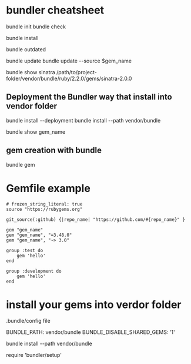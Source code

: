 # bundler cheatsheet

bundle init
bundle check

bundle install

bundle outdated

bundle update
bundle update --source $gem_name

bundle show sinatra
/path/to/project-folder/vendor/bundle/ruby/2.2.0/gems/sinatra-2.0.0



## Deployment the Bundler way that install into vendor folder

bundle install --deployment
bundle install --path vendor/bundle

bundle show gem_name


## gem creation with bundle

bundle gem 


# Gemfile example

	# frozen_string_literal: true
	source "https://rubygems.org"

	git_source(:github) {|repo_name| "https://github.com/#{repo_name}" }

	gem "gem_name"
	gem "gem_name", "=3.48.0"
	gem "gem_name", "~> 3.0"	

	group :test do
		gem 'hello'
	end

	group :development do
		gem 'hello'
	end

# install your gems into verdor folder


.bundle/config file

BUNDLE_PATH: vendor/bundle
BUNDLE_DISABLE_SHARED_GEMS: '1'


bundle install --path vendor/bundle

require 'bundler/setup'


